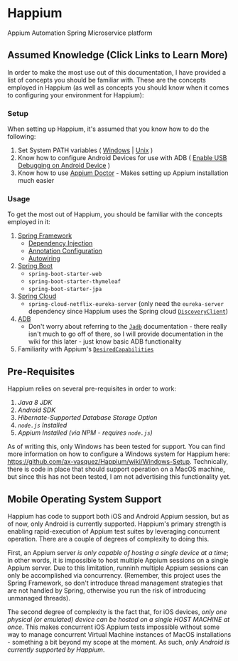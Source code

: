 # Happium
Appium Automation Spring Microservice platform

## Assumed Knowledge (Click Links to Learn More)
In order to make the most use out of this documentation, I have provided a list of concepts you should be familiar with. These are the
concepts employed in Happium (as well as concepts you should know when it comes to configuring your environment for Happium):

### Setup
When setting up Happium, it's assumed that you know how to do the following:
   1. Set System PATH variables ( [Windows](https://www.computerhope.com/issues/ch000549.htm) | [Unix](https://stackoverflow.com/questions/14637979/how-to-permanently-set-path-on-linux-unix) )
   2. Know how to configure Android Devices for use with ADB ( [Enable USB Debugging on Android Device](https://developer.android.com/studio/command-line/adb.html#Enabling) )
   3. Know how to use [Appium Doctor](https://github.com/appium/appium-doctor) - Makes setting up Appium installation much easier

### Usage
To get the most out of Happium, you should be familiar with the concepts employed in it:
  1. [Spring Framework](https://spring.io/)
     - [Dependency Injection](https://docs.spring.io/spring/docs/current/spring-framework-reference/core.html#beans-introduction)
     - [Annotation Configuration](https://docs.spring.io/spring-boot/docs/current/reference/html/using-boot-configuration-classes.html)
     - [Autowiring](http://www.baeldung.com/spring-autowire)
  2. [Spring Boot](https://github.com/spring-projects/spring-boot)
     - `spring-boot-starter-web`
     - `spring-boot-starter-thymeleaf`
     - `spring-boot-starter-jpa`
  3. [Spring Cloud](https://github.com/spring-cloud/spring-cloud-commons)
     - `spring-cloud-netflix-eureka-server` (only need the `eureka-server` dependency since Happium uses the Spring cloud [`DiscoveryClient`](http://static.javadoc.io/org.springframework.cloud/spring-cloud-commons-parent/1.1.4.RELEASE/org/springframework/cloud/client/discovery/DiscoveryClient.html))
  4. [ADB](https://developer.android.com/studio/command-line/adb.html)
     - Don't worry about referring to the [`Jadb`](https://github.com/vidstige/jadb) documentation - there really isn't much to go off of there, so I will provide documentation in the wiki for this later - just know basic ADB functionality
  5. Familiarity with Appium's [`DesiredCapabilities`](https://github.com/appium/appium/blob/master/docs/en/writing-running-appium/caps.md)

## Pre-Requisites
Happium relies on several pre-requisites in order to work:
  1. *Java 8 JDK*
  2. *Android SDK*
  3. *Hibernate-Supported Database Storage Option*
  4. *`node.js` Installed*
  5. *Appium Installed (via NPM - requires `node.js`)*
  
As of writing this, only Windows has been tested for support. You can find more information on how to configure a Windows system for Happium here: https://github.com/ax-vasquez/Happium/wiki/Windows-Setup. Technically, there is code in place that should support operation on a MacOS machine, but since this has not been tested, I am not advertising this functionality yet.

## Mobile Operating System Support
   Happium has code to support both iOS and Android Appium session, but as of now, only Android is currently supported. Happium's primary
strength is enabling rapid-execution of Appium test suites by leveraging concurrent operation. There are a couple of degrees of complexity
to doing this.

   First, an Appium server *is only capable of hosting a single device at a time*; in other words, it is impossible to host multiple Appium
sessions on a single Appium server. Due to this limitation, runninh multiple Appium sessions can only be accomplished via concurrency. 
(Remember, this project uses the Spring Framework, so don't introduce thread management strategies that are not handled by Spring, 
otherwise you run the risk of introducing unmanaged threads).

   The second degree of complexity is the fact that, for iOS devices, *only one physical (or emulated) device can be hosted on a single
HOST MACHINE at once*. This makes concurrent iOS Appium tests impossible without some way to manage concurrent Virtual Machine instances of
MacOS installations - something a bit beyond my scope at the moment. As such, *only Android is currently supported by Happium*.
